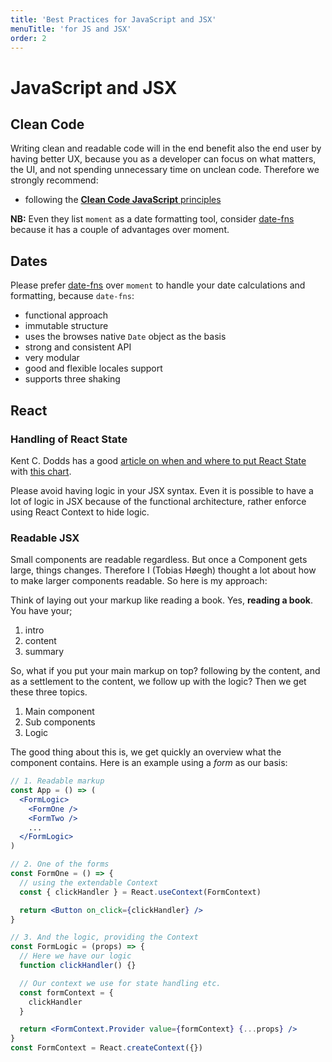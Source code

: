 ```yaml
---
title: 'Best Practices for JavaScript and JSX'
menuTitle: 'for JS and JSX'
order: 2
---
```


# JavaScript and JSX

## Clean Code

Writing clean and readable code will in the end benefit also the end user by having better UX, because you as a developer can focus on what matters, the UI, and not spending unnecessary time on unclean code. Therefore we strongly recommend:

- following the [**Clean Code JavaScript** principles](https://github.com/ryanmcdermott/clean-code-javascript)

**NB:** Even they list `moment` as a date formatting tool, consider [date-fns](https://date-fns.org) because it has a couple of advantages over moment.

## Dates

Please prefer [date-fns](https://date-fns.org) over `moment` to handle your date calculations and formatting, because `date-fns`:

- functional approach
- immutable structure
- uses the browses native `Date` object as the basis
- strong and consistent API
- very modular
- good and flexible locales support
- supports three shaking

## React

### Handling of React State

Kent C. Dodds has a good [article on when and where to put React State](https://kentcdodds.com/blog/state-colocation-will-make-your-react-app-faster) with [this chart](https://kentcdodds.com/static/d2b50fdb8371e7ec209faacac5363111/35838/where-to-put-state.png 'This chart shows the when and where to put React State').

Please avoid having logic in your JSX syntax. Even it is possible to have a lot of logic in JSX because of the functional architecture, rather enforce using React Context to hide logic.

### Readable JSX

Small components are readable regardless. But once a Component gets large, things changes. Therefore I (Tobias Høegh) thought a lot about how to make larger components readable. So here is my approach:

Think of laying out your markup like reading a book. Yes, **reading a book**.
You have your;

1.  intro
2.  content
3.  summary

So, what if you put your main markup on top? following by the content, and as a settlement to the content, we follow up with the logic? Then we get these three topics.

1. Main component
2. Sub components
3. Logic

The good thing about this is, we get quickly an overview what the component contains. Here is an example using a _form_ as our basis:

```jsx
// 1. Readable markup
const App = () => (
  <FormLogic>
    <FormOne />
    <FormTwo />
    ...
  </FormLogic>
)

// 2. One of the forms
const FormOne = () => {
  // using the extendable Context
  const { clickHandler } = React.useContext(FormContext)

  return <Button on_click={clickHandler} />
}

// 3. And the logic, providing the Context
const FormLogic = (props) => {
  // Here we have our logic
  function clickHandler() {}

  // Our context we use for state handling etc.
  const formContext = {
    clickHandler
  }

  return <FormContext.Provider value={formContext} {...props} />
}
const FormContext = React.createContext({})
```
